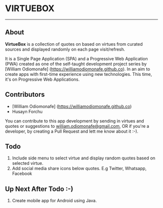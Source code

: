 # VIRTUEBOX
---
## About
**VirtueBox** is a collection of quotes on based on virtues from curated sources and displayed randomly on each page visit/refresh.

It is a Single Page Application (SPA) and a Progressive Web Application (PWA) created as one of the self-taught development project series by [William Odiomonafe] (https://williamodiomonafe.github.co). In an aim to create apps with first-time experience using new technologies. This time, it's on Progressive Web Applications.


## Contributors
* [William Odiomonafe] (https://williamodiomonafe.github.co)
* Husayn Forchu

You can contribute to this app development by sending in virtues and quotes or suggestions to william.odiomonafe@gmail.com, OR if you're a developer, by creating a Pull Request and lett me know about it :-).

## Todo
1. Include side menu to select virtue and display random quotes based on selected virtue.
2. Add social media share icons below quotes. E.g Twitter, Whatsapp, Facebook


## Up Next After Todo :-)
1. Create mobile app for Android using Java.




